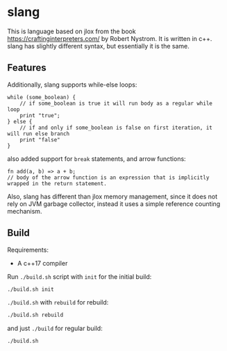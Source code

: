 # slang
This is language based on jlox from the book https://craftinginterpreters.com/ by Robert Nystrom. It is written in c++.
slang has slightly different syntax, but essentially it is the same.

## Features
Additionally, slang supports while-else loops:
```slang
while (some_boolean) {
    // if some_boolean is true it will run body as a regular while loop
    print "true";
} else {
    // if and only if some_boolean is false on first iteration, it will run else branch
    print "false"
}
```

also added support for `break` statements, and arrow functions:
```slang
fn add(a, b) => a + b;
// body of the arrow function is an expression that is implicitly wrapped in the return statement.
```

Also, slang has different than jlox memory management, since it does not rely on JVM garbage collector,
instead it uses a simple reference counting mechanism.

## Build
Requirements:
- A c++17 compiler

Run `./build.sh` script with `init` for the initial build:
```bash
./build.sh init
```

`./build.sh` with `rebuild` for rebuild:
```bash
./build.sh rebuild
```

and just `./build` for regular build:
```bash
./build.sh
```

